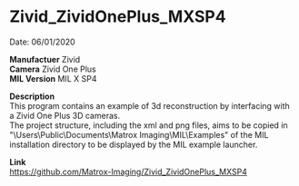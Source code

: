 # Zivid_ZividOnePlus_MXSP4

Date: 06/01/2020

**Manufactuer** Zivid  
**Camera** Zivid One Plus  
**MIL Version** MIL X SP4  

**Description**  
This program contains an example of 3d reconstruction by interfacing with a Zivid One Plus 3D cameras.  
The project structure, including the xml and png files, aims to be copied in "\Users\Public\Documents\Matrox Imaging\MIL\Examples" of the MIL installation directory to be displayed by the MIL example launcher.

**Link**  
https://github.com/Matrox-Imaging/Zivid_ZividOnePlus_MXSP4
